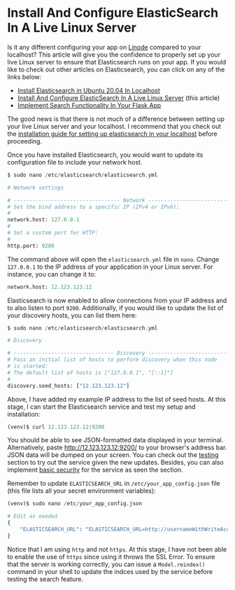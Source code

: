 # Install And Configure ElasticSearch In A Live Linux Server

Is it any different configuring your app on [Linode](https://linode.gvw92c.net/15oBBg) compared to your localhost? This article will give you the confidence to properly set up your live Linux server to ensure that Elasticsearch runs on your app. If you would like to check out other articles on Elasticsearch, you can click on any of the links below:

- [Install Elasticsearch in Ubuntu 20.04 In Localhost](install_elasticsearch_localhost.md)
- [Install And Configure ElasticSearch In A Live Linux Server](install_elasticsearch_linode.md) (this article)
- [Implement Search Functionality In Your Flask App](implement_elasticseach.md)

The good news is that there is not much of a difference between setting up your live Linux server and your localhost. I recommend that you check out the [installation guide for setting up elasticsearch in your localhost](install_elasticsearch_localhost.md) before proceeding. 

Once you have installed Elasticsearch, you would want to update its configuration file to include your network host.

```python
$ sudo nano /etc/elasticsearch/elasticsearch.yml

# Network settings

# ---------------------------------- Network -------------------------------
# Set the bind address to a specific IP (IPv4 or IPv6):
#
network.host: 127.0.0.1
#
# Set a custom port for HTTP:
#
http.port: 9200
```

The command above will open the `elasticsearch.yml` file in `nano`. Change `127.0.0.1` to the IP address of your application in your Linux server. For instance, you can change it to:

```python
network.host: 12.123.123.12
```

Elasticsearch is now enabled to allow connections from your IP address and to also listen to port `9200`. Additionally, if you would like to update the list of your discovery hosts, you can list them here:

```python
$ sudo nano /etc/elasticsearch/elasticsearch.yml

# Discovery

# -------------------------------- Discovery -----------------------------
# Pass an initial list of hosts to perform discovery when this node 
# is started:
# The default list of hosts is ["127.0.0.1", "[::1]"]
#
discovery.seed_hosts: ["12.123.123.12"]
```

Above, I have added my example IP address to the list of seed hosts. At this stage, I can start the Elasticsearch service and test my setup and installation:

```python
(venv)$ curl 12.123.123.12:9200
```

You should be able to see JSON-formatted data displayed in your terminal. Alternatively, paste http://12.123.123.12:9200/ to your browser's address bar. JSON data will be dumped on your screen. You can check out the [testing](install_elasticsearch_localhost.md#testing) section to try out the service given the new updates. Besides, you can also implement [basic security](install_elasticsearch_localhost.md#basic-security) for the service as seen the section.

Remember to update `ELASTICSEARCH_URL` in `/etc/your_app_config.json` file (this file lists all your secret environment variables):

```python
(venv)$ sudo nano /etc/your_app_config.json

# Edit as needed
{
    "ELASTICSEARCH_URL": "ELASTICSEARCH_URL=http://usernameWithWriteAccess:password@localhost:9200"
}
```

Notice that I am using `http` and not `https`. At this stage, I have not been able to enable the use of `https` since using it throws the SSL Error. To ensure that the server is working correctly, you can issue a `Model.reindex()` command in your shell to update the indces used by the service before testing the search feature.